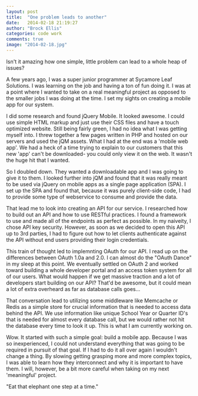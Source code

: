 ```yaml
---
layout: post
title:  "One problem leads to another"
date:   2014-02-18 21:19:27
author: "Brock Ellis"
categories: code work
comments: true
image: "2014-02-18.jpg"
---
```


Isn't it amazing how one simple, little problem can lead to a whole heap of issues?

A few years ago, I was a super junior programmer at Sycamore Leaf Solutions. I was learning on the job and having a ton of fun doing it. I was at a point where I wanted to take on a real meaningful project as opposed to the smaller jobs I was doing at the time. I set my sights on creating a mobile app for our system.

I did some research and found jQuery Mobile. It looked awesome. I could use simple HTML markup and just use their CSS files and have a touch optimized website. Still being fairly green, I had no idea what I was getting myself into. I threw together a few pages written in PHP and hosted on our servers and used the jQM assets. What I had at the end was a 'mobile web app'. We had a heck of a time trying to explain to our customers that this new 'app' can't be downloaded- you could only view it on the web. It wasn't the huge hit that I wanted.

So I doubled down. They wanted a downloadable app and I was going to give it to them. I looked further into jQM and found that it was really meant to be used via jQuery on mobile apps as a single page application (SPA). I set up the SPA and found that, because it was purely client-side code, I had to provide some type of webservice to consume and provide the data.

That lead me to look into creating an API for our service. I researched how to build out an API and how to use RESTful practices. I found a framework to use and made all of the endpoints as perfect as possible. In my naiveity, I chose API key security. However, as soon as we decided to open this API up to 3rd parties, I had to figure out how to let clients authenticate against the API without end users providing their login credentials.

This train of thought led to implemnting OAuth for our API. I read up on the differences between OAuth 1.0a and 2.0. I can almost do the "OAuth Dance" in my sleep at this point. We eventually settled on OAuth 2 and worked toward building a whole developer portal and an access token system for all of our users. What would happen if we get massive traction and a lot of developers start building on our API? That'd be awesome, but it could mean a lot of extra overheard as far as database calls goes...

That conversation lead to utilizing some middleware like Memcache or Redis as a simple store for crucial information that is needed to access data behind the API. We use information like unique School Year or Quarter ID's that is needed for almost every database call, but we would rather not hit the database every time to look it up. This is what I am currently working on.

Wow. It started with such a simple goal: build a mobile app. Because I was so inexperienced, I could not understand everything that was going to be required in pursuit of that goal. If I had to do it all over again I wouldn't change a thing. By slowing getting grasping more and more complex topics, I was able to learn how they interconnect and why it is important to have them. I will, however, be a bit more careful when taking on my next 'meaningful' project.

"Eat that elephant one step at a time."
